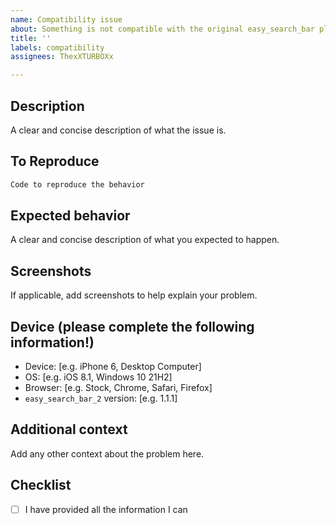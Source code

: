 ```yaml
---
name: Compatibility issue
about: Something is not compatible with the original easy_search_bar plugin?
title: ''
labels: compatibility
assignees: ThexXTURBOXx

---
```


## Description
A clear and concise description of what the issue is.

## To Reproduce
```dart
Code to reproduce the behavior
```

## Expected behavior
A clear and concise description of what you expected to happen.

## Screenshots
If applicable, add screenshots to help explain your problem.

## Device (please complete the following information!)
 - Device: [e.g. iPhone 6, Desktop Computer]
 - OS: [e.g. iOS 8.1, Windows 10 21H2]
 - Browser: [e.g. Stock, Chrome, Safari, Firefox]
 - `easy_search_bar_2` version: [e.g. 1.1.1]

## Additional context
Add any other context about the problem here.

## Checklist
 - [ ] I have provided all the information I can
